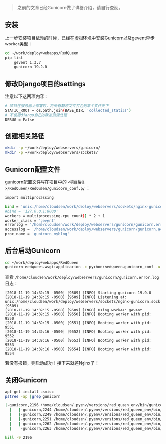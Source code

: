 > 之前的文章已经Gunicorn做了详细介绍，请自行查阅。

## 安装

上一步安装项目依赖的时候，已经在虚拟环境中安装Gunicorn以及gevent异步worker类型：  

```bash
cd ~/work/deploy/webapps/RedQueen
pip list
	gevent 1.3.7 
	gunicorn 19.9.0
```

## 修改Django项目的settings

注意以下这两项内容：  

```bash
# 项目在服务器上部署时，将所有静态文件打包到某个文件夹下
STATIC_ROOT = os.path.join(BASE_DIR, 'collected_statics')
# 不使用django自己的静态资源处理
DEBUG = False
```

## 创建相关路径

```bash
mkdir -p ~/work/deploy/webservers/gunicorn/
mkdir -p ~/work/deploy/webservers/sockets/
```

## Gunicorn配置文件

gunicorn配置文件写在项目中的 `<项目路径>/RedQueen/RedQueen/gunicorn_conf.py` ：  

```bash
import multiprocessing

bind = 'unix:/home/cloudsen/work/deploy/webservers/sockets/nginx-gunicorn.sock'
#bind = '127.0.0.1:8000'
workers = multiprocessing.cpu_count() * 2 + 1
worker_class = 'gevent'
errorlog = '/home/cloudsen/work/deploy/webservers/gunicorn/gunicorn.error.log'
accesslog = '/home/cloudsen/work/deploy/webservers/gunicorn/gunicorn.access.log'
proc_name = 'gunicorn_myblog'
```

## 后台启动Gunicorn

```bash
cd ~/work/deploy/webapps/RedQueen
gunicorn RedQueen.wsgi:application -c python:RedQueen.gunicorn_conf -D
```

  

查看 `/home/cloudsen/work/deploy/webservers/gunicorn/gunicorn.error.log` 日志：  

```
[2018-11-19 14:39:15 -0500] [9509] [INFO] Starting gunicorn 19.9.0
[2018-11-19 14:39:15 -0500] [9509] [INFO] Listening at: unix:/home/cloudsen/work/deploy/webservers/sockets/nginx-gunicorn.sock (9509)
[2018-11-19 14:39:15 -0500] [9509] [INFO] Using worker: gevent
[2018-11-19 14:39:15 -0500] [9550] [INFO] Booting worker with pid: 9550
[2018-11-19 14:39:15 -0500] [9551] [INFO] Booting worker with pid: 9551
[2018-11-19 14:39:16 -0500] [9552] [INFO] Booting worker with pid: 9552
[2018-11-19 14:39:16 -0500] [9553] [INFO] Booting worker with pid: 9553
[2018-11-19 14:39:16 -0500] [9554] [INFO] Booting worker with pid: 9554
```

若没有报错，则启动成功！接下来就差Nginx了！  

## 关闭Gunicorn

```bash
apt-get install psmisc
pstree -ap |grep gunicorn

|-gunicorn,2196 /home/cloudsen/.pyenv/versions/red_queen_env/bin/gunicornRedQuee
  |   |-gunicorn,2244 /home/cloudsen/.pyenv/versions/red_queen_env/bin/gunicornRedQuee
  |   |-gunicorn,2249 /home/cloudsen/.pyenv/versions/red_queen_env/bin/gunicornRedQuee
  |   |-gunicorn,2251 /home/cloudsen/.pyenv/versions/red_queen_env/bin/gunicornRedQuee
  |   |-gunicorn,2262 /home/cloudsen/.pyenv/versions/red_queen_env/bin/gunicornRedQuee
  |   `-gunicorn,2263 /home/cloudsen/.pyenv/versions/red_queen_env/bin/gunicornRedQuee
  
kill -9 2196
```

